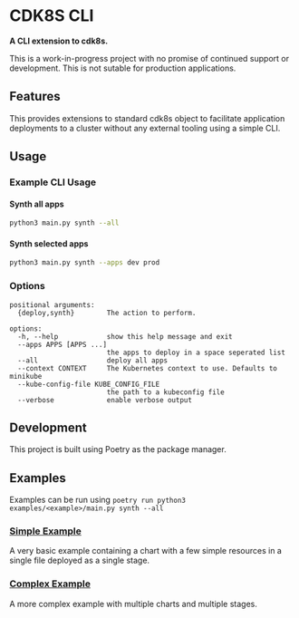 # CDK8S CLI

**A CLI extension to cdk8s.**

This is a work-in-progress project with no promise of continued support or development. This is not sutable for production applications.

## Features

This provides extensions to standard cdk8s object to facilitate application deployments to a cluster without any external tooling using a simple CLI.

## Usage

### Example CLI Usage

#### Synth all apps

```bash
python3 main.py synth --all
```

#### Synth selected apps

```bash
python3 main.py synth --apps dev prod
```

### Options

```text
positional arguments:
  {deploy,synth}        The action to perform.

options:
  -h, --help            show this help message and exit
  --apps APPS [APPS ...]
                        the apps to deploy in a space seperated list
  --all                 deploy all apps
  --context CONTEXT     The Kubernetes context to use. Defaults to minikube
  --kube-config-file KUBE_CONFIG_FILE
                        the path to a kubeconfig file
  --verbose             enable verbose output
```

## Development

This project is built using Poetry as the package manager.

## Examples

Examples can be run using `poetry run python3 examples/<example>/main.py synth --all`

### [Simple Example](examples/simple)
A very basic example containing a chart with a few simple resources in a single file deployed as a single stage.

### [Complex Example](examples/complex)
A more complex example with multiple charts and multiple stages.
